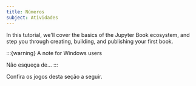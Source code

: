 ```yaml
---
title: Números
subject: Atividades
---
```



In this tutorial, we'll cover the basics of the Jupyter Book ecosystem, and step you through creating, building, and publishing your first book.

:::{warning} A note for Windows users

Não esqueça de...
:::

Confira os jogos desta seção a seguir.

